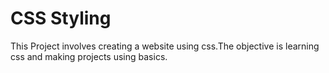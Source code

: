 # CSS Styling
This Project involves creating a website using css.The objective is learning css and making projects using basics. 
### 
